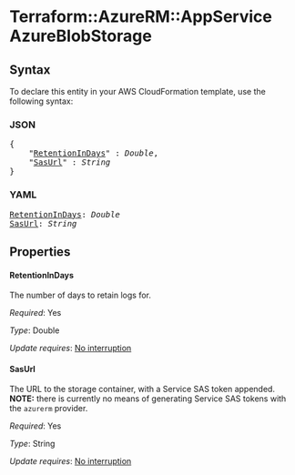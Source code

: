 # Terraform::AzureRM::AppService AzureBlobStorage

## Syntax

To declare this entity in your AWS CloudFormation template, use the following syntax:

### JSON

<pre>
{
    "<a href="#retentionindays" title="RetentionInDays">RetentionInDays</a>" : <i>Double</i>,
    "<a href="#sasurl" title="SasUrl">SasUrl</a>" : <i>String</i>
}
</pre>

### YAML

<pre>
<a href="#retentionindays" title="RetentionInDays">RetentionInDays</a>: <i>Double</i>
<a href="#sasurl" title="SasUrl">SasUrl</a>: <i>String</i>
</pre>

## Properties

#### RetentionInDays

The number of days to retain logs for.

_Required_: Yes

_Type_: Double

_Update requires_: [No interruption](https://docs.aws.amazon.com/AWSCloudFormation/latest/UserGuide/using-cfn-updating-stacks-update-behaviors.html#update-no-interrupt)

#### SasUrl

The URL to the storage container, with a Service SAS token appended. **NOTE:** there is currently no means of generating Service SAS tokens with the `azurerm` provider.

_Required_: Yes

_Type_: String

_Update requires_: [No interruption](https://docs.aws.amazon.com/AWSCloudFormation/latest/UserGuide/using-cfn-updating-stacks-update-behaviors.html#update-no-interrupt)

